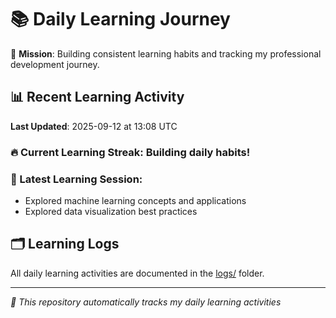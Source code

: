 # 📚 Daily Learning Journey

🎯 **Mission**: Building consistent learning habits and tracking my professional development journey.

## 📊 Recent Learning Activity

**Last Updated**: 2025-09-12 at 13:08 UTC

### 🔥 Current Learning Streak: Building daily habits!

### 📝 Latest Learning Session:
- Explored machine learning concepts and applications
- Explored data visualization best practices

## 🗂️ Learning Logs

All daily learning activities are documented in the [logs/](./logs/) folder.

---
*🤖 This repository automatically tracks my daily learning activities*
